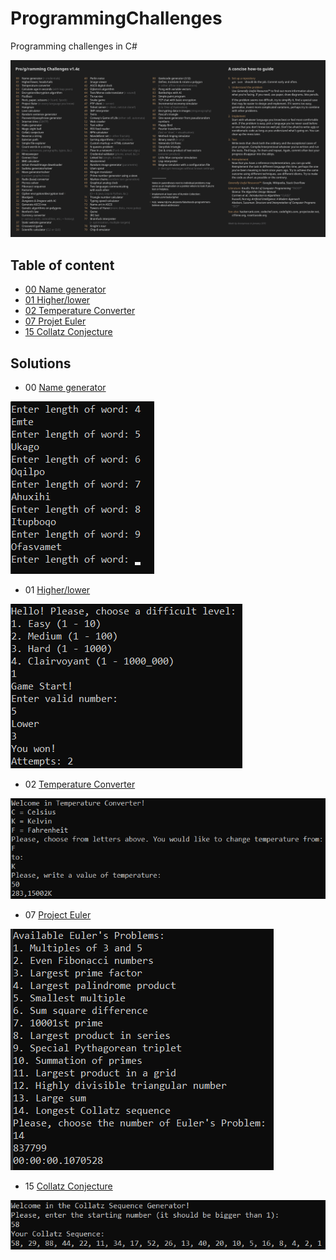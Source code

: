 # ProgrammingChallenges
Programming challenges in C#

![list](ProgrammingChallenges/Docs/ProgrammingCHallenges.png)



## Table of content
* [00 Name generator](#00)
* [01 Higher/lower](#01)
* [02 Temperature Converter](#02)
* [07 Projet Euler](#07)
* [15 Collatz Conjecture](#15)

## Solutions
* <a name="00">00</a> [Name generator](ProgrammingChallenges/NameGenerator)<br>

![00](ProgrammingChallenges/Docs/NameGenerator.png)

* <a name ="01">01</a> [Higher/lower](ProgramingChallenges/HigherLower)<br>

![01](ProgrammingChallenges/Docs/HigherLower.png)

* <a name="02">02</a> [Temperature Converter](ProgrammingChallenges/TemperatureConverter)<br>

![02](ProgrammingChallenges/Docs/TemperatureConverter.png)

* <a name="07">07</a> [Project Euler](ProgrammingChallenges/Project%20Euler)<br>

![07](ProgrammingChallenges/Docs/Euler.png)

* <a name="15">15</a> [Collatz Conjecture](ProgrammingChallenges/CollatzConjecture)<br>

![15](ProgrammingChallenges/Docs/CollatzConjecture.png)




